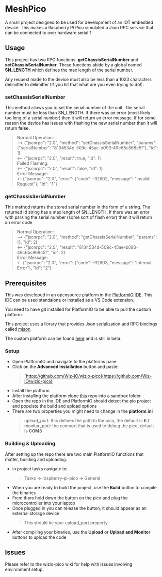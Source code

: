 # MeshPico
A small project designed to be used for development of an IOT embedded device. This makes a Raspberry Pi Pico simulated a Json RPC service that can be connected to over hardware serial 1.
## Usage
This project has two RPC functions: **getChassisSerialNumber** and **setChassisSerialNumber**. These functions abide by a global named **SN_LENGTH** which defines the max length of the serial number. 

Any request made to the device must also be less than a 1023 characters delimitter to delimitter (If you hit that what are you even trying to do!).
### setChassisSerialNumber
This method allows you to set the serial number of the unit. The serial number must be less than SN_LENGTH. If there was an error (most likely too long of a serial number) then it will return an error message. If for some reason the device has issues with flashing the new serial number then it will return **false**.
>Normal Operation:\
>--> {"jsonrpc": "2.0", "method": "setChassisSerialNumber", "params": {"serialNumber": "8134534d-509c-45ae-b093-49c65c868c5f"}, "id": 1}\
><-- {"jsonrpc": "2.0", "result": true, "id": 1}\
>Failed Flashing:\
><-- {"jsonrpc": "2.0", "result": false, "id": 1}\
>Error Message:\
><--{"jsonrpc": "2.0", "error": {"code": -32602, "message": "Invalid Request"}, "id": "1"}
### getChassisSerialNumber
This method returns the stored serial number in the form of a string. The returned id string has a max length of SN_LENGTH. If there was an error with parsing the serial number (some sort of flash error) then it will return an error code
>Normal Operation:\
>--> {"jsonrpc": "2.0", "method": "getChassisSerialNumber", "params": {}, "id": 2}\
><-- {"jsonrpc": "2.0", "result": "8134534d-509c-45ae-b093-49c65c868c5f", "id": 2}\
>Error Message:\
><--{"jsonrpc": "2.0", "error": {"code": -32603, "message": "Internal Error"}, "id": "2"}
## Prerequisites
This was developed in an opensource platform in the [PlatformIO IDE](https://platformio.org/). This IDE can be used standalone or installed as a VS Code extension.

You need to have git installed for PlatformIO to be able to pull the custom platform.

This project uses a library that provides Json serialization and RPC bindings called [mjson](https://github.com/cesanta/mjson).

The custom platform can be found [here](https://github.com/Wiz-IO/wizio-pico) and is still in beta.
### Setup
- Open PlatformIO and navigate to the platforms pane
- Click on the **Advanced Installation** button and paste:
	>[https://github.com/Wiz-IO/wizio-pico](https://github.com/Wiz-IO/wizio-pico)
- Install the platform
- After installing the platform clone [this](https://github.com/ejzeronimo/MeshPico) repo into a sandbox folder
- Open the repo in the IDE and PlatformIO should detect the pio project and populate the build and upload options
- There are two properties you might need to change in the **platform.ini**
	>upload_port: this defines the path to the pico, the default is **E:\/**\
	>monitor_port: the comport that is used to debug the pico, default is **COM3**
### Building & Uploading
After setting up the repo there are two main PlatformIO functions that matter, building and uploading.
- In project tasks navigate to:
	>Tasks -> raspberry-pi-pico -> General
- When you are ready to build the project, use the **Build** button to compile the binaries
- From there hold down the button on the pico and plug the microcontroller into your laptop
- Once plugged in you can release the button, it should appear as an external storage device
	> This should be your upload_port property
- After compiling your binaries, use the **Upload** or **Upload and Monitor** buttons to upload the code

## Issues
Please refer to the wizio-pico wiki for help with issues involving environment setup.
